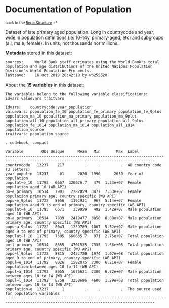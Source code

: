 
Documentation of Population
=====================================================================

<sup>back to the [Repo Structure](https://github.com/worldbank/LearningPoverty/blob/master/00_documentation/002_repo_structure/Repo_Structure.md) :leftwards_arrow_with_hook:</sup>

Dataset of late primary aged population. Long in countrycode and year, wide in population definitions (ie: 10-14y, primary-aged, etc) and subgroups (all, male, female). In units, not thousands nor millions.

**Metadata** stored in this dataset:

~~~~
sources:     World Bank staff estimates using the World Bank's total population and age distributions of the United Nations Population Division's World Population Prospects.
lastsave:    16 Oct 2019 20:42:18 by wb255520
~~~~


About the **15 variables** in this dataset:

~~~~
The variables belong to the following variable classifications:
idvars valuevars traitvars

idvars:    countrycode year_population
valuevars: population_fe_10 population_fe_primary population_fe_9plus population_ma_10 population_ma_primary population_ma_9plus population_all_10 population_all_primary population_all_9plus population_fe_1014 population_ma_1014 population_all_1014 population_source
traitvars: population_source

. codebook, compact

Variable        Obs Unique      Mean   Min       Max  Label
----------------------------------------------------------------------------------------------------------------------------------------
countrycode   13237    217         .     .         .  WB country code (3 letters)
year_popul~n  13237     61      2020  1990      2050  Year of population
populat~e_10  11795   6667  320676.7   479  1.33e+07  Female population aged 10 (WB API)
po~e_primary  10514   7901   2282059  3477  7.53e+07  Female population primary age, country specific (WB API)
popu~e_9plus  11722   8056   1192931   967  5.14e+07  Female population aged 9 to end of primary, country specific (WB API)
populat~a_10  11795   6671    339959   492  1.42e+07  Male population aged 10 (WB API)
po~a_primary  10514   7939   2419477  3858  8.08e+07  Male population primary age, country specific (WB API)
popu~a_9plus  11722   8043   1259789  1007  5.52e+07  Male population aged 9 to end of primary, country specific (WB API)
populat~l_10  11795   7305  660635.7   971  2.75e+07  Total population aged 10 (WB API)
po~l_primary  10514   8655   4701535  7335  1.56e+08  Total population primary age, country specific (WB API)
popu~l_9plus  11722   8815   2452720  1974  1.07e+08  Total population aged 9 to end of primary, country specific (WB API)
popul~e_1014  11792   8026   1582075  2300  6.21e+07  Female population between ages 10 to 14 (WB API)
popul~a_1014  11792   8055   1676621  2300  6.72e+07  Male population between ages 10 to 14 (WB API)
popul~l_1014  11792   8758   3258696  4600  1.29e+08  Total population between ages 10 to 14 (WB API)
population~e  13237      1         .     .         .  The source used for population variables
----------------------------------------------------------------------------------------------------------------------------------------

~~~~
